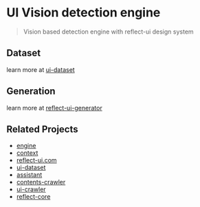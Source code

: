 # UI Vision detection engine
> Vision based detection engine with reflect-ui design system


## Dataset
learn more at [ui-dataset](https://github.com/bridgedxyz/ui-dataset)

## Generation
learn more at [reflect-ui-generator](https://github.com/bridgedxyz/reflect-ui-generator)

## Related Projects
- [engine](https://github.com/bridgedxyz/engine)
- [context](https://github.com/bridgedxyz/context)
- [reflect-ui.com](https://github.com/bridgedxyz/reflect-ui.com)
- [ui-dataset](https://github.com/bridgedxyz/ui-dataset)
- [assistant](https://github.com/bridgedxyz/assistant)
- [contents-crawler](https://github.com/bridgedxyz/contents-crawler)
- [ui-crawler](https://github.com/bridgedxyz/ui-crawler)
- [reflect-core](https://github.com/bridgedxyz/reflect-core-ts)
